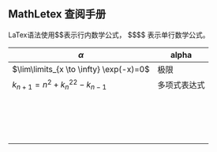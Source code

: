 ## MathLetex 查阅手册

LaTex语法使用$$表示行内数学公式， \$\$\$\$ 表示单行数学公式。

| $\alpha$                                | alpha        |
| --------------------------------------- | ------------ |
| $\lim\limits_{x \to \infty} \exp(-x)=0$ | 极限         |
| $k_{n+1} = n^2 + k_n^{22} - k_{n-1}$    | 多项式表达式 |
|                                         |              |
|                                         |              |
|                                         |              |
|                                         |              |
|                                         |              |
|                                         |              |
|                                         |              |
|                                         |              |
|                                         |              |
|                                         |              |
|                                         |              |
|                                         |              |
|                                         |              |
|                                         |              |
|                                         |              |
|                                         |              |
|                                         |              |


